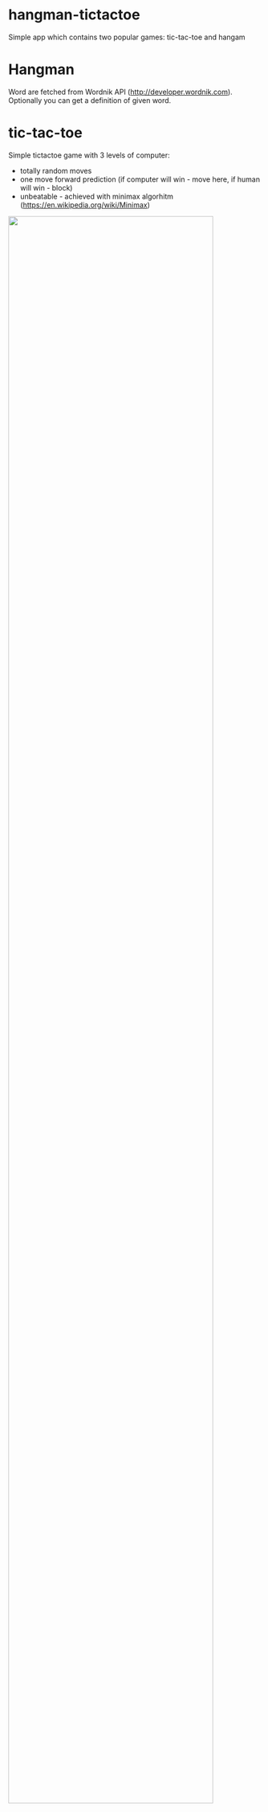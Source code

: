 # hangman-tictactoe

Simple app which contains two popular games: tic-tac-toe and hangam

# Hangman
Word are fetched from Wordnik API (http://developer.wordnik.com).
Optionally you can get a definition of given word.

# tic-tac-toe
Simple tictactoe game with 3 levels of computer:
- totally random moves
- one move forward prediction (if computer will win - move here, if human will win - block)
- unbeatable - achieved with minimax algorhitm (https://en.wikipedia.org/wiki/Minimax)

<img src="https://cloud.githubusercontent.com/assets/17440354/24803936/20416bae-1bad-11e7-98cc-48097fb0abb6.png" width="90%"></img> <img src="https://cloud.githubusercontent.com/assets/17440354/24803938/2071501c-1bad-11e7-9b8f-12c286675368.png" width="90%"></img> <img src="https://cloud.githubusercontent.com/assets/17440354/24803937/206f5e56-1bad-11e7-837e-14f56c5b06a7.png" width="90%"></img> <img src="https://cloud.githubusercontent.com/assets/17440354/24803939/2072e396-1bad-11e7-9f72-a3d3a2af00bf.png" width="90%"></img> <img src="https://cloud.githubusercontent.com/assets/17440354/24803940/207bdeec-1bad-11e7-90d9-b1c39dc4e86f.png" width="90%"></img> 
